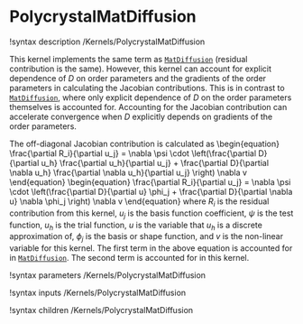 # PolycrystalMatDiffusion

!syntax description /Kernels/PolycrystalMatDiffusion

This kernel implements the same term as [`MatDiffusion`](/MatDiffusion.md) (residual contribution is the same). However, this kernel can account for explicit
dependence of $D$ on order parameters and the gradients of the order parameters in calculating the Jacobian contributions. This is in contrast to [`MatDiffusion`](/MatDiffusion.md), where only explicit dependence of $D$ on the order parameters themselves is accounted for. Accounting for the Jacobian contribution can accelerate convergence when $D$ explicitly depends on gradients of the order parameters.

The off-diagonal Jacobian contribution is calculated as
\begin{equation}
\frac{\partial R_i}{\partial u_j} = \nabla \psi \cdot \left(\frac{\partial D}{\partial u_h} \frac{\partial u_h}{\partial u_j} + \frac{\partial D}{\partial \nabla u_h} \frac{\partial \nabla u_h}{\partial u_j} \right) \nabla v
\end{equation}
\begin{equation}
\frac{\partial R_i}{\partial u_j} = \nabla \psi \cdot \left(\frac{\partial D}{\partial u} \phi_j + \frac{\partial D}{\partial \nabla u} \nabla \phi_j \right) \nabla v
\end{equation}
where $R_i$ is the residual contribution from this kernel, $u_j$ is the basis function coefficient, $\psi$ is the test function, $u_h$ is the trial function, $u$ is the variable that $u_h$ is a discrete approximation of, $\phi_j$ is the basis or shape function, and $v$ is the non-linear variable for this kernel. The first term in the above equation is accounted for in [`MatDiffusion`](/MatDiffusion.md). The second term is accounted for in this kernel.

!syntax parameters /Kernels/PolycrystalMatDiffusion

!syntax inputs /Kernels/PolycrystalMatDiffusion

!syntax children /Kernels/PolycrystalMatDiffusion
